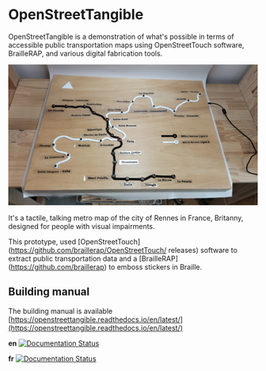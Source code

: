 # OpenStreetTangible
OpenStreetTangible is a demonstration of what's possible in terms of accessible public transportation maps using OpenStreetTouch software, BrailleRAP, and various digital fabrication tools.

![Tangible map of Rennes Subway](rennes.jpg)

It's a tactile, talking metro map of the city of Rennes in France, Britanny, designed for people with visual impairments.

This prototype, used  [OpenStreetTouch] (https://github.com/braillerap/OpenStreetTouch/
releases) software to extract public transportation data and a [BrailleRAP] (https://github.com/braillerap) to emboss stickers in Braille.


## Building manual
The building manual is available [https://openstreettangible.readthedocs.io/en/latest/](https://openstreettangible.readthedocs.io/en/latest/)

**en** [![Documentation Status](https://readthedocs.org/projects/OpenStreetTangible_en/badge/?version=latest&style=plastic)](openstreettangible.readthedocs.io/en/latest/)

**fr** [![Documentation Status](https://readthedocs.org/projects/OpenStreetTangible/badge/?version=latest&style=plastic)](https://openstreettangible.readthedocs.io/fr/latest/)
